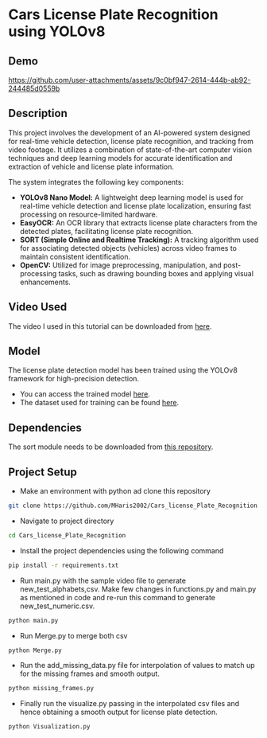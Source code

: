 # Cars License Plate Recognition using YOLOv8
## Demo


https://github.com/user-attachments/assets/9c0bf947-2614-444b-ab92-244485d0559b




## Description

This project involves the development of an AI-powered system designed for real-time vehicle detection, license plate recognition, and tracking from video footage. It utilizes a combination of state-of-the-art computer vision techniques and deep learning models for accurate identification and extraction of vehicle and license plate information.

The system integrates the following key components:

- **YOLOv8 Nano Model:** A lightweight deep learning model is used for real-time vehicle detection and license plate localization, ensuring fast processing on resource-limited hardware.
- **EasyOCR:** An OCR library that extracts license plate characters from the detected plates, facilitating license plate recognition.
- **SORT (Simple Online and Realtime Tracking):** A tracking algorithm used for associating detected objects (vehicles) across video frames to maintain consistent identification.
- **OpenCV:** Utilized for image preprocessing, manipulation, and post-processing tasks, such as drawing bounding boxes and applying visual enhancements.


## Video Used

The video I used in this tutorial can be downloaded from [here](https://www.pexels.com/video/vehicles-traveling-on-daytime-8321860/).

## Model

The license plate detection model has been trained using the YOLOv8 framework for high-precision detection. 
- You can access the trained model [here](https://github.com/MHaris2002/Cars_license_Plate_Recognition/tree/main/model). 
- The dataset used for training can be found [here](https://universe.roboflow.com/roboflow-universe-projects/license-plate-recognition-rxg4e/dataset/4).

## Dependencies

The sort module needs to be downloaded from [this repository](https://github.com/abewley/sort).

## Project Setup

* Make an environment with python ad clone this repository
``` bash
git clone https://github.com/MHaris2002/Cars_license_Plate_Recognition.git
```
* Navigate to project directory
``` bash
cd Cars_license_Plate_Recognition
``` 

* Install the project dependencies using the following command 
```bash
pip install -r requirements.txt
```
* Run main.py with the sample video file to generate new_test_alphabets,csv. Make few changes in functions.py and main.py as mentioned in code and re-run this command to generate new_test_numeric.csv.
``` python
python main.py
```
* Run Merge.py to merge both csv
``` python
python Merge.py
```
* Run the add_missing_data.py file for interpolation of values to match up for the missing frames and smooth output.
```python
python missing_frames.py
```

* Finally run the visualize.py passing in the interpolated csv files and hence obtaining a smooth output for license plate detection.
```python
python Visualization.py
```
